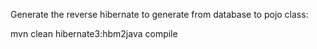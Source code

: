 Generate the reverse hibernate to generate from database to pojo class: 

mvn clean hibernate3:hbm2java compile
